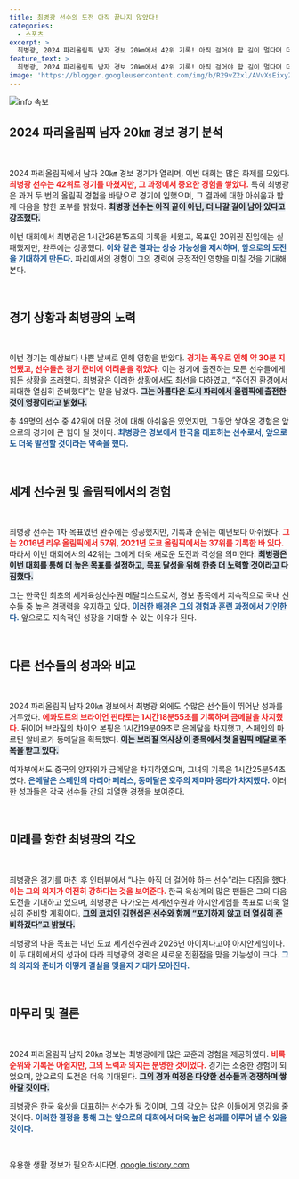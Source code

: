 ```yaml
---
title: 최병광 선수의 도전 아직 끝나지 않았다!
categories:
  - 스포츠
excerpt: >
  최병광, 2024 파리올림픽 남자 경보 20㎞에서 42위 기록! 아직 걸어야 할 길이 멀다며 더 높은 도전을 다짐했다. 폭우 속에서도 열정을 잃지 않은 그의 다음 행보에 기대가 모인다.
feature_text: >
  최병광, 2024 파리올림픽 남자 경보 20㎞에서 42위 기록! 아직 걸어야 할 길이 멀다며 더 높은 도전을 다짐했다. 폭우 속에서도 열정을 잃지 않은 그의 다음 행보에 기대가 모인다.
image: 'https://blogger.googleusercontent.com/img/b/R29vZ2xl/AVvXsEixyZcFfHzMRdzZMjFBmAUKJYCLCGyLL1o632UiGVXcaFdKo_bkvkuCioo0uUKlGfBVcT3P84aROyZIXSBEx3Aw5nCQ3pTgDom1WDC4m8eifvWiAmWEEVb4x6G_l8C0QH225ldMjyaFvpxGEBGNO37VmDTDMHGhJPq73UglMfDca1-0aw/s1600/blogspot.png'
---
```


<p><img src="https://blogger.googleusercontent.com/img/b/R29vZ2xl/AVvXsEixyZcFfHzMRdzZMjFBmAUKJYCLCGyLL1o632UiGVXcaFdKo_bkvkuCioo0uUKlGfBVcT3P84aROyZIXSBEx3Aw5nCQ3pTgDom1WDC4m8eifvWiAmWEEVb4x6G_l8C0QH225ldMjyaFvpxGEBGNO37VmDTDMHGhJPq73UglMfDca1-0aw/s1600/blogspot.png" alt="info 속보" /></p>

<h2 data-ke-size="size26">2024 파리올림픽 남자 20㎞ 경보 경기 분석</h2>

<p data-ke-size="size16">&nbsp;</p>

<p>2024 파리올림픽에서 남자 20㎞ 경보 경기가 열리며, 이번 대회는 많은 화제를 모았다. <b><span style="color: #ee2323;">최병광 선수는 42위로 경기를 마쳤지만, 그 과정에서 중요한 경험을 쌓았다.</span></b> 특히 최병광은 과거 두 번의 올림픽 경험을 바탕으로 경기에 임했으며, 그 결과에 대한 아쉬움과 함께 다음을 향한 포부를 밝혔다. <b><span style="background-color: #21538527;">최병광 선수는 아직 끝이 아닌, 더 나갈 길이 남아 있다고 강조했다.</span></b> </p>

<p>이번 대회에서 최병광은 1시간26분15초의 기록을 세웠고, 목표인 20위권 진입에는 실패했지만, 완주에는 성공했다. <b><span style="color: #1a5490;">이와 같은 결과는 상승 가능성을 제시하며, 앞으로의 도전을 기대하게 만든다.</span></b> 파리에서의 경험이 그의 경력에 긍정적인 영향을 미칠 것을 기대해본다.</p>

<p data-ke-size="size16">&nbsp;</p>

<h2 data-ke-size="size26">경기 상황과 최병광의 노력</h2>

<p data-ke-size="size16">&nbsp;</p>

<p>이번 경기는 예상보다 나쁜 날씨로 인해 영향을 받았다. <b><span style="color: #ee2323;">경기는 폭우로 인해 약 30분 지연됐고, 선수들은 경기 준비에 어려움을 겪었다.</span></b> 이는 경기에 출전하는 모든 선수들에게 힘든 상황을 초래했다. 최병광은 이러한 상황에서도 최선을 다하였고, “주어진 환경에서 최대한 열심히 준비했다”는 말을 남겼다. <b><span style="background-color: #21538527;">그는 아름다운 도시 파리에서 올림픽에 출전한 것이 영광이라고 밝혔다.</span></b> </p>

<p>총 49명의 선수 중 42위에 머문 것에 대해 아쉬움은 있었지만, 그동안 쌓아온 경험은 앞으로의 경기에 큰 힘이 될 것이다. <b><span style="color: #1a5490;">최병광은 경보에서 한국을 대표하는 선수로서, 앞으로도 더욱 발전할 것이라는 약속을 했다.</span></b></p>

<p data-ke-size="size16">&nbsp;</p>

<h2 data-ke-size="size26">세계 선수권 및 올림픽에서의 경험</h2>

<p data-ke-size="size16">&nbsp;</p>

<p>최병광 선수는 1차 목표였던 완주에는 성공했지만, 기록과 순위는 예년보다 아쉬웠다. <b><span style="color: #ee2323;">그는 2016년 리우 올림픽에서 57위, 2021년 도쿄 올림픽에서는 37위를 기록한 바 있다.</span></b> 따라서 이번 대회에서의 42위는 그에게 더욱 새로운 도전과 각성을 의미한다. <b><span style="background-color: #21538527;">최병광은 이번 대회를 통해 더 높은 목표를 설정하고, 목표 달성을 위해 한층 더 노력할 것이라고 다짐했다.</span></b></p>

<p>그는 한국인 최초의 세계육상선수권 메달리스트로서, 경보 종목에서 지속적으로 국내 선수들 중 높은 경쟁력을 유지하고 있다. <b><span style="color: #1a5490;">이러한 배경은 그의 경험과 훈련 과정에서 기인한다.</span></b> 앞으로도 지속적인 성장을 기대할 수 있는 이유가 된다.</p>

<p data-ke-size="size16">&nbsp;</p>

<h2 data-ke-size="size26">다른 선수들의 성과와 비교</h2>

<p data-ke-size="size16">&nbsp;</p>

<p>2024 파리올림픽 남자 20㎞ 경보에서 최병광 외에도 수많은 선수들이 뛰어난 성과를 거두었다. <b><span style="color: #ee2323;">에콰도르의 브라이언 핀타토는 1시간18분55초를 기록하며 금메달을 차지했다.</span></b> 뒤이어 브라질의 차이오 본핑은 1시간19분09초로 은메달을 차지했고, 스페인의 마르틴 알바로가 동메달을 획득했다. <b><span style="background-color: #21538527;">이는 브라질 역사상 이 종목에서 첫 올림픽 메달로 주목을 받고 있다.</span></b></p>

<p>여자부에서도 중국의 양자위가 금메달을 차지하였으며, 그녀의 기록은 1시간25분54초였다. <b><span style="color: #1a5490;">은메달은 스페인의 마리아 페레스, 동메달은 호주의 제미마 몽타가 차지했다.</span></b> 이러한 성과들은 각국 선수들 간의 치열한 경쟁을 보여준다. </p>

<p data-ke-size="size16">&nbsp;</p>

<h2 data-ke-size="size26">미래를 향한 최병광의 각오</h2>

<p data-ke-size="size16">&nbsp;</p>

<p>최병광은 경기를 마친 후 인터뷰에서 “나는 아직 더 걸어야 하는 선수”라는 다짐을 했다. <b><span style="color: #ee2323;">이는 그의 의지가 여전히 강하다는 것을 보여준다.</span></b> 한국 육상계의 많은 팬들은 그의 다음 도전을 기대하고 있으며, 최병광은 다가오는 세계선수권과 아시안게임를 목표로 더욱 열심히 준비할 계획이다. <b><span style="background-color: #21538527;">그의 코치인 김현섭은 선수와 함께 “포기하지 않고 더 열심히 준비하겠다”고 밝혔다.</span></b></p>

<p>최병광의 다음 목표는 내년 도쿄 세계선수권과 2026년 아이치나고야 아시안게임이다. 이 두 대회에서의 성과에 따라 최병광의 경력은 새로운 전환점을 맞을 가능성이 크다. <b><span style="color: #1a5490;">그의 의지와 준비가 어떻게 결실을 맺을지 기대가 모아진다.</span></b> </p>

<p data-ke-size="size16">&nbsp;</p>

<h2 data-ke-size="size26">마무리 및 결론</h2>

<p data-ke-size="size16">&nbsp;</p>

<p>2024 파리올림픽 남자 20㎞ 경보는 최병광에게 많은 교훈과 경험을 제공하였다. <b><span style="color: #ee2323;">비록 순위와 기록은 아쉽지만, 그의 노력과 의지는 분명한 것이었다.</span></b> 경기는 소중한 경험이 되었으며, 앞으로의 도전은 더욱 기대된다. <b><span style="background-color: #21538527;">그의 경과 여정은 다양한 선수들과 경쟁하며 쌓아갈 것이다.</span></b> </p>

<p>최병광은 한국 육상을 대표하는 선수가 될 것이며, 그의 각오는 많은 이들에게 영감을 줄 것이다. <b><span style="color: #1a5490;">이러한 결정을 통해 그는 앞으로의 대회에서 더욱 높은 성과를 이루어 낼 수 있을 것이다.</span></b> </p>

<p data-ke-size="size16">&nbsp;</p>
유용한 생활 정보가 필요하시다면, <a href="https://qoogle.tistory.com" rel="dofollow">qoogle.tistory.com</a>


